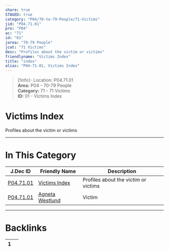 ```yaml
---  
share: true  
STAGED: true  
category: "P04/70-to-79-People/71-Victims"  
jid: "P04.71.01"  
pro: "P04"  
ac: "71"  
id: "01"  
jarea: "70-79 People"  
jcat: "71 Victims"  
desc: "Profiles about the victim or victims"  
friendlyname: "Victims Index"  
title: "index"  
alias: "P04-71-01, Victims Index"  
---  
```

>[!info]- Location: P04.71.01  
>**Area:** P04 - 70-79 People  
>**Category:** 71 - 71 Victims  
>**ID:** 01 - Victims Index  
  
# Victims Index  
  
Profiles about the victim or victims  
   
  
  
---  
# In This Category  
  
| J.Dec ID                                                                                       | Friendly Name                                                                                        | Description                          |  
| ---------------------------------------------------------------------------------------------- | ---------------------------------------------------------------------------------------------------- | ------------------------------------ |  
| [P04.71.01](index.md#)              | [Victims Index](index.md#)                | Profiles about the victim or victims |  
| [P04.71.01](./01-Agneta-Westlund.md#) | [Agneta Westlund](./01-Agneta-Westlund.md#) | Victim                               |  
  
  
---  
# Backlinks  
<div><table class="dataview table-view-table"><thead class="table-view-thead"><tr class="table-view-tr-header"><th class="table-view-th"><span></span><span class="dataview small-text">1</span></th><th class="table-view-th"><span></span></th></tr></thead><tbody class="table-view-tbody"></tbody></table></div>